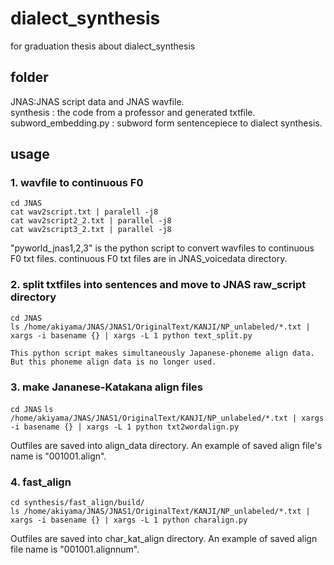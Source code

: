 # dialect_synthesis
for graduation thesis about dialect_synthesis

## folder
JNAS:JNAS script data and JNAS wavfile.  
synthesis : the code from a professor and generated txtfile.  
subword_embedding.py : subword form sentencepiece to dialect synthesis.

## usage
### 1. wavfile to continuous F0  
  `cd JNAS`  
  `cat wav2script.txt | paralell -j8`  
  `cat wav2script2_2.txt | parallel -j8`  
  `cat wav2script3_2.txt | parallel -j8`  
    
  "pyworld_jnas1,2,3" is the python script to convert wavfiles to continuous F0 txt files. continuous F0 txt files are in JNAS_voicedata directory.

### 2. split txtfiles into sentences and move to JNAS raw_script directory
  `cd JNAS`  
  `ls /home/akiyama/JNAS/JNAS1/OriginalText/KANJI/NP_unlabeled/*.txt | xargs -i basename {} | xargs -L 1 python text_split.py`  
    
    This python script makes simultaneously Japanese-phoneme align data. But this phoneme align data is no longer used.
  
### 3. make Jananese-Katakana align files
  `cd JNAS`
  `ls /home/akiyama/JNAS/JNAS1/OriginalText/KANJI/NP_unlabeled/*.txt | xargs -i basename {} | xargs -L 1 python txt2wordalign.py`  
    
  Outfiles are saved into align_data directory. An example of saved align file's name is "001001.align".
    
### 4. fast_align
  `cd synthesis/fast_align/build/`  
  `ls /home/akiyama/JNAS/JNAS1/OriginalText/KANJI/NP_unlabeled/*.txt | xargs -i basename {} | xargs -L 1 python charalign.py`  
   
   Outfiles are saved into char_kat_align directory. An example of saved align file name is "001001.alignnum".
